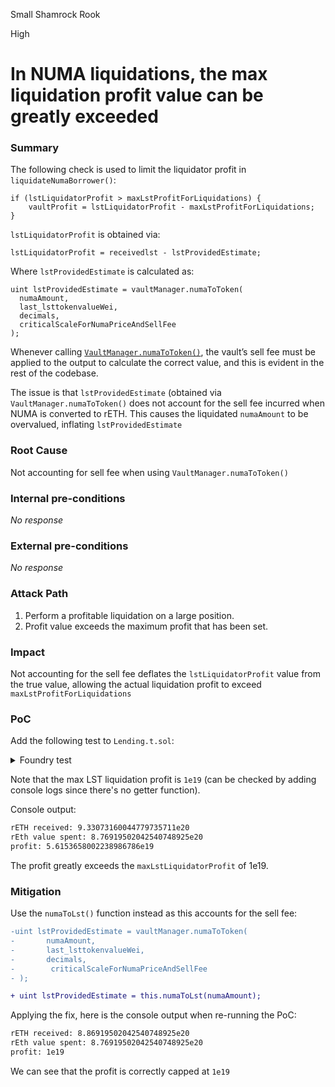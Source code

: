 Small Shamrock Rook

High

# In NUMA liquidations, the max liquidation profit value can be greatly exceeded

### Summary

The following check is used to limit the liquidator profit in `liquidateNumaBorrower()`:

```solidity
if (lstLiquidatorProfit > maxLstProfitForLiquidations) {
    vaultProfit = lstLiquidatorProfit - maxLstProfitForLiquidations;
}
```

`lstLiquidatorProfit` is obtained via:

```solidity
lstLiquidatorProfit = receivedlst - lstProvidedEstimate;
```

Where `lstProvidedEstimate` is calculated as:

```solidity
uint lstProvidedEstimate = vaultManager.numaToToken(
  numaAmount,
  last_lsttokenvalueWei,
  decimals,
  criticalScaleForNumaPriceAndSellFee
);
```

Whenever calling [`VaultManager.numaToToken()`](https://github.com/sherlock-audit/2024-12-numa-audit/blob/ae1d7781efb4cb2c3a40c642887ddadeecabb97d/Numa/contracts/NumaProtocol/VaultManager.sol#L694), the vault’s sell fee must be applied to the output to calculate the correct value, and this is evident in the rest of the codebase. 

The issue is that `lstProvidedEstimate` (obtained via `VaultManager.numaToToken()` does not account for the sell fee incurred when NUMA is converted to rETH. This causes the liquidated `numaAmount` to be overvalued, inflating `lstProvidedEstimate`

### Root Cause

Not accounting for sell fee when using `VaultManager.numaToToken()`

### Internal pre-conditions

_No response_

### External pre-conditions

_No response_

### Attack Path

1. Perform a profitable liquidation on a large position.
2. Profit value exceeds the maximum profit that has been set.

### Impact

Not accounting for the sell fee deflates the `lstLiquidatorProfit` value from the true value, allowing the actual liquidation profit to exceed `maxLstProfitForLiquidations`

### PoC

Add the following test to `Lending.t.sol`:

<details><summary>Foundry test </summary>

```solidity
function testJ_profitMoreThanMaxProfit() public {
      // make sure to use the logs to clearly show the info.
    
      prepare_numaBorrow_JRV4();
    
      vm.roll(block.number + blocksPerYear / 4);
      cNuma.accrueInterest();
      (, uint liquidity, uint shortfall, uint badDebt) = comptroller
          .getAccountLiquidityIsolate(userA, cReth, cNuma);
      console.log(liquidity);
      console.log(shortfall);
      console.log(badDebt);
      // liquidate
    
      vm.startPrank(vault.owner());
      uint256 sellFee = vaultManager.getSellFeeScalingUpdate();
    
      vm.startPrank(userC);
    
      uint numaAmountBuy = 1000 ether;
      rEth.approve(address(vault), 2 * numaAmountBuy);
      vault.buy(2 * numaAmountBuy, numaAmountBuy, userC);
    
      uint balC = rEth.balanceOf(userC);
      uint numaBalance = numa.balanceOf(userC);
      uint256 lstValueOfNumaLiquidated = vault.numaToLst(cNuma.borrowBalanceCurrent(userA));
    
      (
          ,
          uint256 criticalScale,
    
      ) = vault.updateVaultAndUpdateDebasing();
    
      uint256 noFee_lstValueOfNumaLiquidated 
      = vaultManager.numaToToken(
          cNuma.borrowBalanceCurrent(userA),
          vault.last_lsttokenvalueWei(),
          1e18,
          criticalScale
      );
    
      numa.approve(address(vault), numaBalance);
      vault.liquidateNumaBorrower(userA, type(uint256).max, false, false);
    
      console.log("rETH received: %e", rEth.balanceOf(userC) - balC);
    
      console.log("rEth value spent: %e", lstValueOfNumaLiquidated);
      
      // actual profit greatly exceeds the max profit of 1e19 
      console.log("profit: %e", (rEth.balanceOf(userC) - balC) - lstValueOfNumaLiquidated);
    }
```
</details>

Note that the max LST liquidation profit is `1e19` (can be checked by adding console logs since there's no getter function).

Console output:
```bash
rETH received: 9.33073160044779735711e20
rEth value spent: 8.76919502042540748925e20
profit: 5.6153658002238986786e19
```
The profit greatly exceeds the `maxLstLiquidatorProfit` of 1e19.

### Mitigation

Use the `numaToLst()` function instead as this accounts for the sell fee:

```diff
-uint lstProvidedEstimate = vaultManager.numaToToken(
-       numaAmount,
-       last_lsttokenvalueWei,
-       decimals,
-        criticalScaleForNumaPriceAndSellFee
- );

+ uint lstProvidedEstimate = this.numaToLst(numaAmount);
```

Applying the fix, here is the console output when re-running the PoC:

```bash
rETH received: 8.86919502042540748925e20
rEth value spent: 8.76919502042540748925e20
profit: 1e19
```
We can see that the profit is correctly capped at `1e19`

